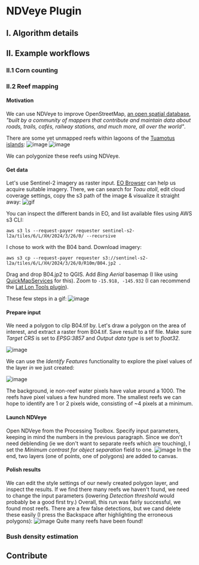 # NDVeye Plugin

## I. Algorithm details

## II. Example workflows

### II.1 Corn counting

### II.2 Reef mapping

#### Motivation

We can use NDVeye to improve OpenStreetMap, [an open spatial database](https://www.openstreetmap.org/about), *"built by a community of mappers that contribute and maintain data about roads, trails, cafés, railway stations, and much more, all over the world"*.

There are some yet unmapped reefs within lagoons of the [Tuamotus islands](https://en.wikipedia.org/wiki/Tuamotus):
![image](https://i.imgur.com/yu6lU5k.png)
![image](https://i.imgur.com/IFjXCix_d.webp?maxwidth=1520&fidelity=grand)

We can polygonize these reefs using NDVeye.

#### Get data

Let's use Sentinel-2 imagery as raster input. [EO Browser](https://apps.sentinel-hub.com/eo-browser) can help us acquire suitable imagery. There, we can search for *Toau atoll*, edit cloud coverage settings, copy the s3 path of the image & visualize it straight away:
![gif](https://github.com/zabop/ndveye/blob/master/docs/sentinel2download.gif?raw=true)

You can inspect the different bands in EO, and list available files using AWS s3 CLI:

```
aws s3 ls --request-payer requester sentinel-s2-l2a/tiles/6/L/XH/2024/3/26/0/ --recursive
```

I chose to work with the B04 band. Download imagery:

```
aws s3 cp --request-payer requester s3://sentinel-s2-l2a/tiles/6/L/XH/2024/3/26/0/R10m/B04.jp2 .
```

Drag and drop B04.jp2 to QGIS. Add *Bing Aerial* basemap (I like using [QuickMapServices](https://plugins.qgis.org/plugins/quick_map_services/) for this). Zoom to `-15.918, -145.932` (I can recommend the [Lat Lon Tools plugin](https://plugins.qgis.org/plugins/latlontools/)). 

These few steps in a gif:
![image](https://github.com/zabop/ndveye/blob/master/docs/dataImport.gif?raw=true)

#### Prepare input

We need a polygon to clip B04.tif by. Let's draw a polygon on the area of interest, and extract a raster from B04.tif. Save result to a tif file.  Make sure *Target CRS* is set to *EPSG:3857* and *Output data type* is set to *float32*.

![image](https://github.com/zabop/ndveye/blob/master/docs/cropRaster.gif?raw=true)

We can use the *Identify Features* functionality to explore the pixel values of the layer *in* we just created:

![image](https://i.imgur.com/gaT5ym3.png)

The background, ie non-reef water pixels have value around a 1000. The reefs have pixel values a few hundred more. The smallest reefs we can hope to identify are 1 or 2 pixels wide, consisting of ~4 pixels at a minimum.

#### Launch NDVeye

Open NDVeye from the Processing Toolbox. Specify input parameters, keeping in mind the numbers in the previous paragraph. Since we don't need deblending (ie we don't want to separate reefs which are touching), I set the *Minimum contrast for object separation* field to one.
![image](https://github.com/zabop/ndveye/blob/master/docs/ndveye_reef_detection.gif?raw=true)
In the end, two layers (one of points, one of polygons) are added to canvas.

#### Polish results

We can edit the style settings of our newly created polygon layer, and inspect the results. If we find there many reefs we haven't found, we need to change the input parameters (lowering *Detection threshold* would probably be a good first try.) Overall, this run was fairly successful, we found most reefs. There are a few false detections, but we cand delete these easily (I press the Backspace after highlighting the erroneous polygons):
![image](https://github.com/zabop/ndveye/blob/master/docs/deletePolygons.gif?raw=true)
Quite many reefs have been found!

### Bush density estimation

## Contribute

